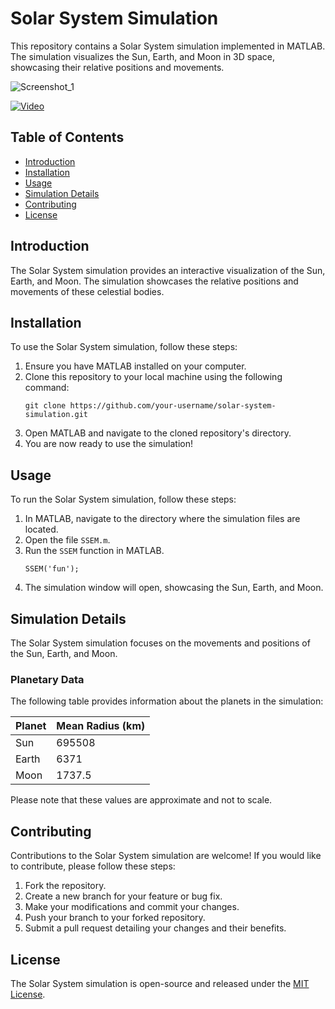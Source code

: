 # Solar System Simulation

This repository contains a Solar System simulation implemented in MATLAB. The simulation visualizes the Sun, Earth, and Moon in 3D space, showcasing their relative positions and movements.


![Screenshot_1](https://github.com/victormeloasm/EarthMoonSun3D/assets/15617527/82b9a64f-d304-4268-91fb-a7dbc453c0a8)


[![Video](https://img.youtube.com/vi/tG6gWYI4xiE/0.jpg)](https://youtu.be/tG6gWYI4xiE)





## Table of Contents
- [Introduction](#introduction)
- [Installation](#installation)
- [Usage](#usage)
- [Simulation Details](#simulation-details)
- [Contributing](#contributing)
- [License](#license)

## Introduction
The Solar System simulation provides an interactive visualization of the Sun, Earth, and Moon. The simulation showcases the relative positions and movements of these celestial bodies.

## Installation
To use the Solar System simulation, follow these steps:

1. Ensure you have MATLAB installed on your computer.
2. Clone this repository to your local machine using the following command:
   ```
   git clone https://github.com/your-username/solar-system-simulation.git
   ```
3. Open MATLAB and navigate to the cloned repository's directory.
4. You are now ready to use the simulation!

## Usage
To run the Solar System simulation, follow these steps:

1. In MATLAB, navigate to the directory where the simulation files are located.
2. Open the file `SSEM.m`.
3. Run the `SSEM` function in MATLAB.
   ```
   SSEM('fun');
   ```
4. The simulation window will open, showcasing the Sun, Earth, and Moon.

## Simulation Details
The Solar System simulation focuses on the movements and positions of the Sun, Earth, and Moon.

### Planetary Data
The following table provides information about the planets in the simulation:

| Planet   | Mean Radius (km) |
| -------- | ---------------- |
| Sun      | 695508           |
| Earth    | 6371             |
| Moon     | 1737.5           |

Please note that these values are approximate and not to scale.

## Contributing
Contributions to the Solar System simulation are welcome! If you would like to contribute, please follow these steps:

1. Fork the repository.
2. Create a new branch for your feature or bug fix.
3. Make your modifications and commit your changes.
4. Push your branch to your forked repository.
5. Submit a pull request detailing your changes and their benefits.

## License
The Solar System simulation is open-source and released under the [MIT License](LICENSE).

